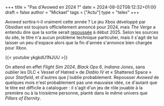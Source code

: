 +++
title = "Pas d'Avowed en 2024 ?"
date = 2024-08-02T08:12:32+01:00
draft = false
author = "Mickael"
tags = ["Actu"]
type = "telex"
+++

*Avowed* sortira-t-il vraiment cette année ? Le jeu Xbox développé par Obsidian est toujours officiellement annoncé pour 2024, mais *The Verge* a entendu dire que la sortie serait [repoussée](https://www.theverge.com/2024/8/1/24211199/microsoft-teams-new-ui-chat-xbox-employees-studio-d-notepad) à début 2025. Selon les sources du site, le titre n'a aucun problème technique particulier, mais il s'agit de lui laisser un peu d'espace alors que la fin d'année s'annonce bien chargée pour Xbox.

{{< youtube ykgkdU1NJUU >}} 

On attend en effet *Flight Sim 2024*, *Black Ops 6*, *Indiana Jones*, sans oublier les DLC « Vessel of Hatred » de *Diablo IV* et « Shattered Space » pour *Starfield*, et d'autres que j'oublie probablement. Repousser *Avowed* de quelques mois n'est probablement pas une mauvaise idée, ce d'autant que le titre est difficile à cataloguer : il s'agit d'un jeu de rôle jouable à la première ou à la troisième personne, planté dans le même univers que *Pillars of Eternity*.